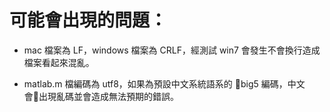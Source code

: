 # 可能會出現的問題：

- mac 檔案為 LF，windows 檔案為 CRLF，經測試 win7 會發生不會換行造成檔案看起來混亂。

- matlab.m 檔編碼為 utf8，如果為預設中文系統語系的 big5 編碼，中文會出現亂碼並會造成無法預期的錯誤。
